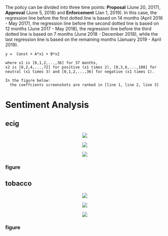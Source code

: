 The policy can be divided into three time points: **Proposal** (June 20, 2017), **Approval** (June 5, 2018) and **Enforcement** (Jan 1, 2019). In this case, the regression line before the first dotted line is based on 14 months (April 2016 - May 2017), the regression line before the second dotted line is based on 12 months (June 2017 - May 2018), the regression line before the third dotted line is based on 7 months (June 2018 - December 2018), while the last regression line is based on the remaining months (January 2019 - April 2019).

```
y =  Const + A*x1 + B*x2

where x1 is [0,1,2,...,36] for 37 months,
x2 is [0,2,4,...,72] for positive (x1 times 2), [0,3,6,...,108] for neutral (x1 times 3) and [0,1,2,...,36] for negative (x1 times 1).

In the figure below:
  the coeffcients screenshots are ranked in [line 1, line 2, line 3]
```


# Sentiment Analysis

## ecig


<p align="center">
  <img src="https://github.com/meettyj/Alcohol-on-Twitter/raw/master/juliana/figures/screenshots/EX1_regression_3years_2covariate/ecig_posAndNeg_sec1.png" />
</p>
<p align="center">
  <img src="https://github.com/meettyj/Alcohol-on-Twitter/raw/master/juliana/figures/screenshots/EX1_regression_3years_2covariate/ecig_posAndNeg_sec2.png" />
</p>
<p align="center">
  <img src="https://github.com/meettyj/Alcohol-on-Twitter/raw/master/juliana/figures/screenshots/EX1_regression_3years_2covariate/ecig_posAndNeg_sec3.png" />
</p>

### figure




## tobacco
<p align="center">
  <img src="https://github.com/meettyj/Alcohol-on-Twitter/raw/master/juliana/figures/screenshots/EX1_regression_3years_2covariate/tobacco_posAndNeg_sec1.png" />
</p>
<p align="center">
  <img src="https://github.com/meettyj/Alcohol-on-Twitter/raw/master/juliana/figures/screenshots/EX1_regression_3years_2covariate/tobacco_posAndNeg_sec2.png" />
</p>
<p align="center">
  <img src="https://github.com/meettyj/Alcohol-on-Twitter/raw/master/juliana/figures/screenshots/EX1_regression_3years_2covariate/tobacco_posAndNeg_sec3.png" />
</p>

### figure

